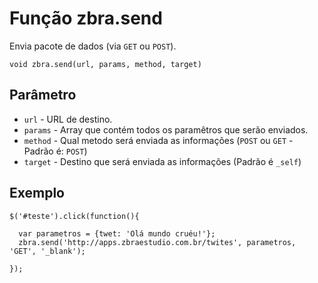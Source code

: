 # Função zbra.send

Envia pacote de dados (via ```GET``` ou ```POST```).

    void zbra.send(url, params, method, target)

## Parâmetro
* ```url``` -  URL de destino.
* ```params``` -  Array que contém todos os paramêtros que serão enviados.
* ```method``` -  Qual metodo será enviada as informações (```POST``` ou ```GET``` - Padrão é: ```POST```)
* ```target``` -  Destino que será enviada as informações (Padrão é ```_self```)

## Exemplo

    $('#teste').click(function(){

      var parametros = {twet: 'Olá mundo cruéu!'};
      zbra.send('http://apps.zbraestudio.com.br/twites', parametros, 'GET', '_blank');

    });

